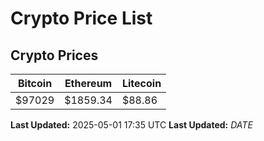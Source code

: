 # Crypto Price List

## Crypto Prices
| Bitcoin | Ethereum | Litecoin |
| ------- | -------- | -------- |
| $97029 | $1859.34 | $88.86 |
**Last Updated:** 2025-05-01 17:35 UTC
**Last Updated:** $DATE$
